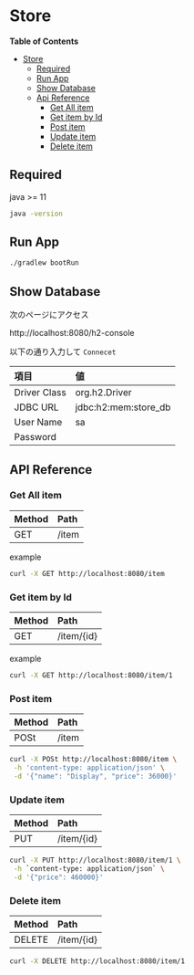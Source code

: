# Store

**Table of Contents**

- [Store](#store)
    - [Required](#required)
    - [Run App](#run-app)
    - [Show Database](#show-database)
    - [Api Reference](#api-reference)
        - [Get All item](#get-all-item)
        - [Get item by Id](#get-item-by-id)
        - [Post item](#post-item)
        - [Update item](#update-item)
        - [Delete item](#delete-item)

## Required

java >= 11

```sh
java -version
```

## Run App

```sh
./gradlew bootRun
```

## Show Database

次のページにアクセス

http://localhost:8080/h2-console

以下の通り入力して `Connecet`

|項目|値|
|:---|:---|
|Driver Class|org.h2.Driver|
|JDBC URL|jdbc:h2:mem:store_db|
|User Name|sa|
|Password||

## API Reference

### Get All item

| Method | Path  |
| :----- | :---- |
| GET    | /item |

example

```sh
curl -X GET http://localhost:8080/item
```

### Get item by Id

| Method | Path       |
| :----- | :--------- |
| GET    | /item/{id} |

example

```sh
curl -X GET http://localhost:8080/item/1
```

### Post item

| Method | Path  |
| :----- | :---- |
| POSt   | /item |

```sh
curl -X POSt http://localhost:8080/item \
 -h 'content-type: application/json' \
 -d '{"name": "Display", "price": 36000}'
```

### Update item

| Method | Path       |
| :----- | :--------- |
| PUT   | /item/{id} |

```sh
curl -X PUT http://localhost:8080/item/1 \
 -h `content-type: application/json` \
 -d '{"price": 460000}'
```

### Delete item

| Method | Path       |
| :----- | :--------- |
| DELETE | /item/{id} |

```sh
curl -X DELETE http://localhost:8080/item/1
```